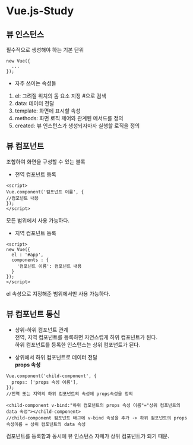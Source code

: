 # Vue.js-Study  

## 뷰 인스턴스
필수적으로 생성해야 하는 기본 단위  
  ```
  new Vue({  
    ...  
  });
  ```
  
* 자주 쓰이는 속성들
1. el: 그려질 위치의 돔 요소 지정 #으로 검색
2. data: 데이터 전달
3. template: 화면에 표시할 속성
4. methods: 화면 로직 제어와 관계된 메서드를 정의
5. created: 뷰 인스턴스가 생성되자마자 실행할 로직을 정의 

## 뷰 컴포넌트 
조합하여 화면을 구성할 수 있는 블록  

* 전역 컴포넌트 등록
```
<script>
Vue.component('컴포넌트 이름', {
//컴포넌트 내용
});
</script>
```
모든 범위에서 사용 가능하다.  

* 지역 컴포넌트 등록
```
<script>
new Vue({
  el : '#app',
  components : {
    '컴포넌트 이름': 컴포넌트 내용
  }
});
</script>
```
el 속성으로 지정해준 범위에서만 사용 가능하다.  

## 뷰 컴포넌트 통신
* 상위-하위 컴포넌트 관계  
전역, 지역 컴포넌트를 등록하면 자연스럽게 하위 컴포넌트가 된다.  
하위 컴포넌트를 등록한 인스턴스는 상위 컴포넌트가 된다.  

* 상위에서 하위 컴포넌트로 데이터 전달  
<strong>props 속성</strong>  
```
Vue.component('child-component', {
  props: ['props 속성 이름'],
});
//전역 또는 지역의 하위 컴포넌트의 속성에 props속성을 정의
```
```
<child-component v-bind:"하위 컴포넌트의 props 속성 이름"="상위 컴포넌트의 data 속성"></child-component>
//child-component 컴포넌트 태그에 v-bind 속성을 추가 -> 하위 컴포넌트의 props 속성이름 = 상위 컴포넌트의 data 속성
```
컴포넌트를 등록함과 동시에 뷰 인스턴스 자체가 상위 컴포넌트가 되기 때문.  
